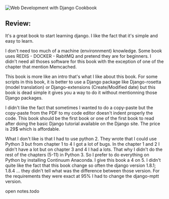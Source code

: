 ![Web Development with Django Cookbook](https://www.packtpub.com/sites/default/files/6898OS_Web%20Development%20with%20Django%20Cookbook_Cover_0.jpg)

## Review:
It's a great book to start learning django. I like the fact that it's simple and easy to learn. 

I don't need too much of a machine (environnment) knowledge. Some book uses REDIS - DOCKER - RabitMQ and pretend they are for beginners. I didn't need all thoses software for this book with the exception of one of the chapter that mention Memcached. 

This book is more like an intro that's what I like about this book. For some scripts in this book, it is better to use a Django package like Django-rosetta (model translation) or Django-extensions (Create/Modified date) but this book is dead simple it gives you a way to do it without mentionning those Django packages. 

I didn't like the fact that sometimes I wanted to do a copy-paste but the copy-paste from the PDF to my code editor doesn't indent properly the code. This book should be the first book or one of the first book to read after doing the basic Django tutorial available on the Django site. The price is 29$ which is affordable.

What I don't like is that I had to use python 2. They wrote that I could use Python 3 but from chapter 1 to 4 I got a lot of bugs. In the chapter 1 and 2 I didn't have a lot but on chapter 3 and 4 I had a lots. That why I didn't do the rest of the chapters (5-11) in Python 3. So I prefer to do everything on Python by installing Continuum Anaconda. I give this book a 4 on 5. I didn't quite like the fact that this book change so often the django version 1.8.1; 1.8.4 ... they didn't tell what was the difference between those version. For the requirements they were exact at 95% I had to change the django-mptt version.

open notes.todo
